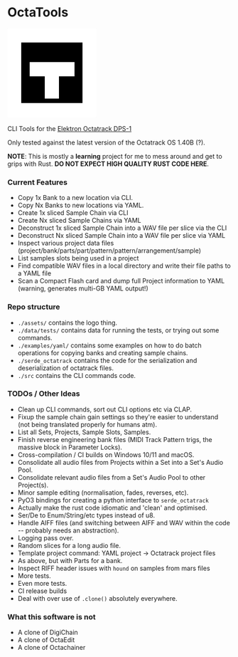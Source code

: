 # OctaTools

![CLI Tools for the Elektron Octatrack DPS-1](assets/logo.png "OctaTools")

CLI Tools for the [Elektron Octatrack DPS-1](https://www.elektron.se/en/octratrack-mkii-explorer)

Only tested against the latest version of the Octatrack OS 1.40B (?).

**NOTE**: This is mostly a **learning** project for me to mess around and get to grips with Rust. 
**DO NOT EXPECT HIGH QUALITY RUST CODE HERE**.

### Current Features

- Copy 1x Bank to a new location via CLI.
- Copy Nx Banks to new locations via YAML.
- Create 1x sliced Sample Chain via CLI
- Create Nx sliced Sample Chains via YAML
- Deconstruct 1x sliced Sample Chain into a WAV file per slice via the CLI
- Deconstruct Nx sliced Sample Chain into a WAV file per slice via YAML
- Inspect various project data files (project/bank/parts/part/pattern/pattern/arrangement/sample) 
- List samples slots being used in a project
- Find compatible WAV files in a local directory and write their file paths to a YAML file
- Scan a Compact Flash card and dump full Project information to YAML (warning, generates multi-GB YAML output!)

### Repo structure

- `./assets/` contains the logo thing.
- `./data/tests/` contains data for running the tests, or trying out some commands.
- `./examples/yaml/` contains some examples on how to do batch operations for copying banks and creating sample chains.
- `./serde_octatrack` contains the code for the serialization and deserialization of octatrack files. 
- `./src` contains the CLI commands code.

### TODOs / Other Ideas

- Clean up CLI commands, sort out CLI options etc via CLAP.
- Fixup the sample chain gain settings so they're easier to understand (not being translated properly for humans atm).
- List all Sets, Projects, Sample Slots, Samples. 
- Finish reverse engineering bank files (MIDI Track Pattern trigs, the massive block in Parameter Locks).
- Cross-compilation / CI builds on Windows 10/11 and macOS.
- Consolidate all audio files from Projects within a Set into a Set's Audio Pool.
- Consolidate relevant audio files from a Set's Audio Pool to other Project(s).
- Minor sample editing (normalisation, fades, reverses, etc).
- PyO3 bindings for creating a python interface to `serde_octatrack`
- Actually make the rust code idiomatic and 'clean' and optimised.
- Ser/De to Enum/String/etc types instead of u8.
- Handle AIFF files (and switching between AIFF and WAV within the code -- probably needs an abstraction).
- Logging pass over.
- Random slices for a long audio file.
- Template project command: YAML project -> Octatrack project files
- As above, but with Parts for a bank.
- Inspect RIFF header issues with `hound` on samples from mars files
- More tests.
- Even more tests.
- CI release builds
- Deal with over use of `.clone()` absolutely everywhere.

### What this software is not
- A clone of DigiChain
- A clone of OctaEdit
- A clone of Octachainer

